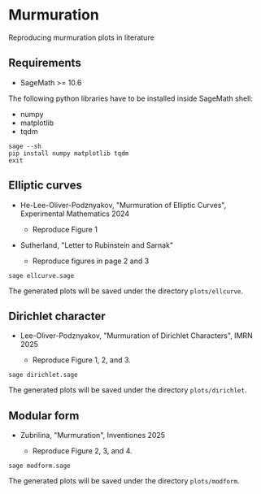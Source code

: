 # Murmuration

Reproducing murmuration plots in literature

## Requirements

- SageMath >= 10.6

The following python libraries have to be installed inside SageMath shell:

- numpy
- matplotlib
- tqdm

```
sage --sh
pip install numpy matplotlib tqdm
exit
```

## Elliptic curves

- He-Lee-Oliver-Podznyakov, "Murmuration of Elliptic Curves", Experimental Mathematics 2024

    - Reproduce Figure 1

- Sutherland, "Letter to Rubinstein and Sarnak"

    - Reproduce figures in page 2 and 3

```
sage ellcurve.sage
```

The generated plots will be saved under the directory `plots/ellcurve`.

## Dirichlet character

- Lee-Oliver-Podznyakov, "Murmuration of Dirichlet Characters", IMRN 2025

    - Reproduce Figure 1, 2, and 3.

```
sage dirichlet.sage
```

The generated plots will be saved under the directory `plots/dirichlet`.

## Modular form

- Zubrilina, "Murmuration", Inventiones 2025

    - Reproduce Figure 2, 3, and 4.

```
sage modform.sage
```

The generated plots will be saved under the directory `plots/modform`.
